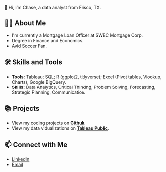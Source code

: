👋 Hi, I’m Chase, a data analyst from Frisco, TX. 

## 🙋‍♂️ About Me
- I'm currently a Mortgage Loan Officer at SWBC Mortgage Corp. 
- Degree in Finance and Economics.
- Avid Soccer Fan.

## 🛠 Skills and Tools
- **Tools:** Tableau; SQL; R (ggplot2, tidyverse); Excel (Pivot tables, Vlookup, Charts), Google BigQuery.
- **Skills:** Data Analytics, Critical Thinking, Problem Solving, Forecasting, Strategic Planning, Communication.

## 📚 Projects
- View my coding projects on [**Github**](https://github.com/chasegaskill?tab=repositories).
- View my data vidualizations on [**Tableau Public**](https://public.tableau.com/app/profile/chase.gaskill).

## 📫 Connect with Me
- [LinkedIn](https://www.linkedin.com/in/chasegaskill/)
- [Email](mailto:chase.gaskill@outlook.com)

